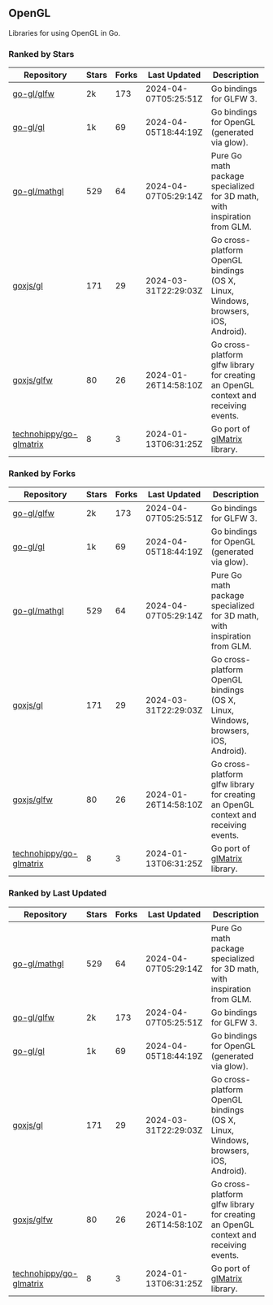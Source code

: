 ## OpenGL

Libraries for using OpenGL in Go.

### Ranked by Stars

| Repository | Stars | Forks | Last Updated | Description | 
|------------|-------|-------|--------------|-------------|
| [go-gl/glfw](https://github.com/go-gl/glfw) | 2k | 173 | 2024-04-07T05:25:51Z |  Go bindings for GLFW 3. |
| [go-gl/gl](https://github.com/go-gl/gl) | 1k | 69 | 2024-04-05T18:44:19Z |  Go bindings for OpenGL (generated via glow). |
| [go-gl/mathgl](https://github.com/go-gl/mathgl) | 529 | 64 | 2024-04-07T05:29:14Z |  Pure Go math package specialized for 3D math, with inspiration from GLM. |
| [goxjs/gl](https://github.com/goxjs/gl) | 171 | 29 | 2024-03-31T22:29:03Z |  Go cross-platform OpenGL bindings (OS X, Linux, Windows, browsers, iOS, Android). |
| [goxjs/glfw](https://github.com/goxjs/glfw) | 80 | 26 | 2024-01-26T14:58:10Z |  Go cross-platform glfw library for creating an OpenGL context and receiving events. |
| [technohippy/go-glmatrix](https://github.com/technohippy/go-glmatrix) | 8 | 3 | 2024-01-13T06:31:25Z |  Go port of [glMatrix](https://glmatrix.net/) library. |

### Ranked by Forks

| Repository | Stars | Forks | Last Updated | Description | 
|------------|-------|-------|--------------|-------------|
| [go-gl/glfw](https://github.com/go-gl/glfw) | 2k | 173 | 2024-04-07T05:25:51Z |  Go bindings for GLFW 3. |
| [go-gl/gl](https://github.com/go-gl/gl) | 1k | 69 | 2024-04-05T18:44:19Z |  Go bindings for OpenGL (generated via glow). |
| [go-gl/mathgl](https://github.com/go-gl/mathgl) | 529 | 64 | 2024-04-07T05:29:14Z |  Pure Go math package specialized for 3D math, with inspiration from GLM. |
| [goxjs/gl](https://github.com/goxjs/gl) | 171 | 29 | 2024-03-31T22:29:03Z |  Go cross-platform OpenGL bindings (OS X, Linux, Windows, browsers, iOS, Android). |
| [goxjs/glfw](https://github.com/goxjs/glfw) | 80 | 26 | 2024-01-26T14:58:10Z |  Go cross-platform glfw library for creating an OpenGL context and receiving events. |
| [technohippy/go-glmatrix](https://github.com/technohippy/go-glmatrix) | 8 | 3 | 2024-01-13T06:31:25Z |  Go port of [glMatrix](https://glmatrix.net/) library. |

### Ranked by Last Updated

| Repository | Stars | Forks | Last Updated | Description | 
|------------|-------|-------|--------------|-------------|
| [go-gl/mathgl](https://github.com/go-gl/mathgl) | 529 | 64 | 2024-04-07T05:29:14Z |  Pure Go math package specialized for 3D math, with inspiration from GLM. |
| [go-gl/glfw](https://github.com/go-gl/glfw) | 2k | 173 | 2024-04-07T05:25:51Z |  Go bindings for GLFW 3. |
| [go-gl/gl](https://github.com/go-gl/gl) | 1k | 69 | 2024-04-05T18:44:19Z |  Go bindings for OpenGL (generated via glow). |
| [goxjs/gl](https://github.com/goxjs/gl) | 171 | 29 | 2024-03-31T22:29:03Z |  Go cross-platform OpenGL bindings (OS X, Linux, Windows, browsers, iOS, Android). |
| [goxjs/glfw](https://github.com/goxjs/glfw) | 80 | 26 | 2024-01-26T14:58:10Z |  Go cross-platform glfw library for creating an OpenGL context and receiving events. |
| [technohippy/go-glmatrix](https://github.com/technohippy/go-glmatrix) | 8 | 3 | 2024-01-13T06:31:25Z |  Go port of [glMatrix](https://glmatrix.net/) library. |

